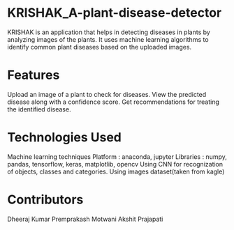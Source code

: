 # KRISHAK_A-plant-disease-detector
KRISHAK is an application that helps in detecting diseases in plants by analyzing images of the plants. It uses machine learning algorithms to identify common plant diseases based on the uploaded images.

# Features
Upload an image of a plant to check for diseases.
View the predicted disease along with a confidence score.
Get recommendations for treating the identified disease.

# Technologies Used
Machine learning techniques
Platform : anaconda, jupyter
Libraries : numpy, pandas, tensorflow, keras, matplotlib, opencv
Using CNN for recognization of objects, classes and categories. 
Using images dataset(taken from kagle)

# Contributors
Dheeraj Kumar
Premprakash Motwani
Akshit Prajapati
